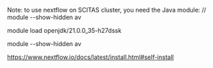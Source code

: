 Note: to use nextflow on SCITAS cluster, you need the Java module:
// module --show-hidden av 

module load openjdk/21.0.0_35-h27dssk 

module --show-hidden av 

https://www.nextflow.io/docs/latest/install.html#self-install
